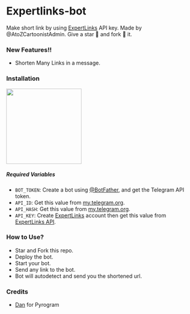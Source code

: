 # Expertlinks-bot
Make short link by using [ExpertLinks](https://expertlinks.in) API key. Made by @AtoZCartoonistAdmin. Give a star 🌟 and fork 🍴 it.

### New Features!!

* Shorten Many Links in a message. 


### Installation

<p><a href="https://heroku.com/deploy?template=https://github.com/atozcartoonist/expertlinks-bot"> <img src="https://img.shields.io/badge/Deploy%20To%20Heroku-blueviolet?style=for-the-badge&logo=heroku" width="200"/></a><br/>

##### Required Variables

* `BOT_TOKEN`: Create a bot using [@BotFather](https://t.me/BotFather), and get the Telegram API token.
* `API_ID`: Get this value from [my.telegram.org](https://my.telegram.org/apps).
* `API_HASH`: Get this value from [my.telegram.org](https://my.telegram.org/apps).
* `API_KEY`: Create [ExpertLinks](https://expertlinks.in) account then get this value from [ExpertLinks API](https://expertlinks.in).

### How to Use?

* Star and Fork this repo.
* Deploy the bot.
* Start your bot.
* Send any link to the bot.
* Bot will autodetect and send you the shortened url.


### Credits

* <a href="https://github.com/delivrance">Dan</a> for Pyrogram
